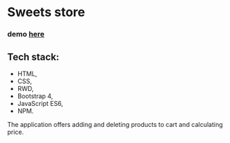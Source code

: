# Sweets store

### demo [here](https://raaul007.github.io/sweets-store/)

## Tech stack:

- HTML, 
- CSS, 
- RWD,
- Bootstrap 4,
- JavaScript ES6,
- NPM.

The application offers adding and deleting products to cart and calculating price.